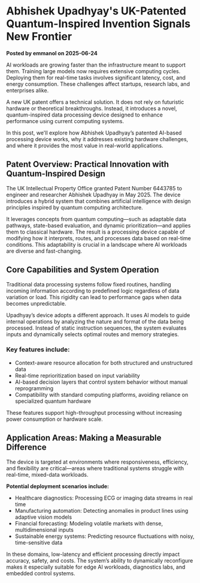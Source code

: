 # Abhishek Upadhyay's UK-Patented Quantum-Inspired Invention Signals New Frontier

**Posted by emmanol on 2025-06-24**

AI workloads are growing faster than the infrastructure meant to support them. Training large models now requires extensive computing cycles. Deploying them for real-time tasks involves significant latency, cost, and energy consumption. These challenges affect startups, research labs, and enterprises alike.

A new UK patent offers a technical solution. It does not rely on futuristic hardware or theoretical breakthroughs. Instead, it introduces a novel, quantum-inspired data processing device designed to enhance performance using current computing systems.

In this post, we'll explore how Abhishek Upadhyay’s patented AI-based processing device works, why it addresses existing hardware challenges, and where it provides the most value in real-world applications.

## Patent Overview: Practical Innovation with Quantum-Inspired Design

The UK Intellectual Property Office granted Patent Number 6443785 to engineer and researcher Abhishek Upadhyay in May 2025. The device introduces a hybrid system that combines artificial intelligence with design principles inspired by quantum computing architecture.

It leverages concepts from quantum computing—such as adaptable data pathways, state-based evaluation, and dynamic prioritization—and applies them to classical hardware. The result is a processing device capable of modifying how it interprets, routes, and processes data based on real-time conditions. This adaptability is crucial in a landscape where AI workloads are diverse and fast-changing.

## Core Capabilities and System Operation

Traditional data processing systems follow fixed routines, handling incoming information according to predefined logic regardless of data variation or load. This rigidity can lead to performance gaps when data becomes unpredictable.

Upadhyay’s device adopts a different approach. It uses AI models to guide internal operations by analyzing the nature and format of the data being processed. Instead of static instruction sequences, the system evaluates inputs and dynamically selects optimal routes and memory strategies.

### Key features include:

- Context-aware resource allocation for both structured and unstructured data  
- Real-time reprioritization based on input variability  
- AI-based decision layers that control system behavior without manual reprogramming  
- Compatibility with standard computing platforms, avoiding reliance on specialized quantum hardware

These features support high-throughput processing without increasing power consumption or hardware scale.

## Application Areas: Making a Measurable Difference

The device is targeted at environments where responsiveness, efficiency, and flexibility are critical—areas where traditional systems struggle with real-time, mixed-data workloads.

**Potential deployment scenarios include:**

- Healthcare diagnostics: Processing ECG or imaging data streams in real time  
- Manufacturing automation: Detecting anomalies in product lines using adaptive vision models  
- Financial forecasting: Modeling volatile markets with dense, multidimensional inputs  
- Sustainable energy systems: Predicting resource fluctuations with noisy, time-sensitive data  

In these domains, low-latency and efficient processing directly impact accuracy, safety, and costs. The system’s ability to dynamically reconfigure makes it especially suitable for edge AI workloads, diagnostics labs, and embedded control systems.